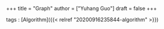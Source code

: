 +++
title = "Graph"
author = ["Yuhang Guo"]
draft = false
+++

tags
: [Algorithm]({{< relref "20200916235844-algorithm" >}})
